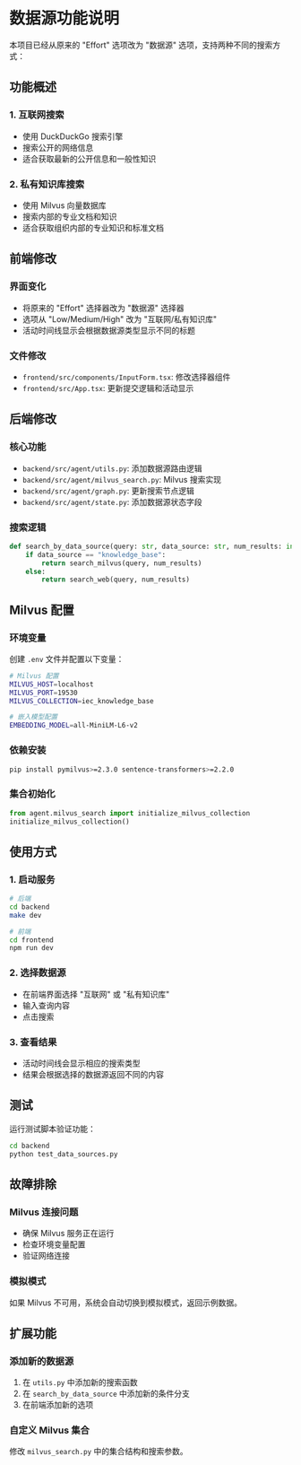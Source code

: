 # 数据源功能说明

本项目已经从原来的 "Effort" 选项改为 "数据源" 选项，支持两种不同的搜索方式：

## 功能概述

### 1. 互联网搜索
- 使用 DuckDuckGo 搜索引擎
- 搜索公开的网络信息
- 适合获取最新的公开信息和一般性知识

### 2. 私有知识库搜索
- 使用 Milvus 向量数据库
- 搜索内部的专业文档和知识
- 适合获取组织内部的专业知识和标准文档

## 前端修改

### 界面变化
- 将原来的 "Effort" 选择器改为 "数据源" 选择器
- 选项从 "Low/Medium/High" 改为 "互联网/私有知识库"
- 活动时间线显示会根据数据源类型显示不同的标题

### 文件修改
- `frontend/src/components/InputForm.tsx`: 修改选择器组件
- `frontend/src/App.tsx`: 更新提交逻辑和活动显示

## 后端修改

### 核心功能
- `backend/src/agent/utils.py`: 添加数据源路由逻辑
- `backend/src/agent/milvus_search.py`: Milvus 搜索实现
- `backend/src/agent/graph.py`: 更新搜索节点逻辑
- `backend/src/agent/state.py`: 添加数据源状态字段

### 搜索逻辑
```python
def search_by_data_source(query: str, data_source: str, num_results: int = 5):
    if data_source == "knowledge_base":
        return search_milvus(query, num_results)
    else:
        return search_web(query, num_results)
```

## Milvus 配置

### 环境变量
创建 `.env` 文件并配置以下变量：

```bash
# Milvus 配置
MILVUS_HOST=localhost
MILVUS_PORT=19530
MILVUS_COLLECTION=iec_knowledge_base

# 嵌入模型配置
EMBEDDING_MODEL=all-MiniLM-L6-v2
```

### 依赖安装
```bash
pip install pymilvus>=2.3.0 sentence-transformers>=2.2.0
```

### 集合初始化
```python
from agent.milvus_search import initialize_milvus_collection
initialize_milvus_collection()
```

## 使用方式

### 1. 启动服务
```bash
# 后端
cd backend
make dev

# 前端
cd frontend
npm run dev
```

### 2. 选择数据源
- 在前端界面选择 "互联网" 或 "私有知识库"
- 输入查询内容
- 点击搜索

### 3. 查看结果
- 活动时间线会显示相应的搜索类型
- 结果会根据选择的数据源返回不同的内容

## 测试

运行测试脚本验证功能：
```bash
cd backend
python test_data_sources.py
```

## 故障排除

### Milvus 连接问题
- 确保 Milvus 服务正在运行
- 检查环境变量配置
- 验证网络连接

### 模拟模式
如果 Milvus 不可用，系统会自动切换到模拟模式，返回示例数据。

## 扩展功能

### 添加新的数据源
1. 在 `utils.py` 中添加新的搜索函数
2. 在 `search_by_data_source` 中添加新的条件分支
3. 在前端添加新的选项

### 自定义 Milvus 集合
修改 `milvus_search.py` 中的集合结构和搜索参数。 